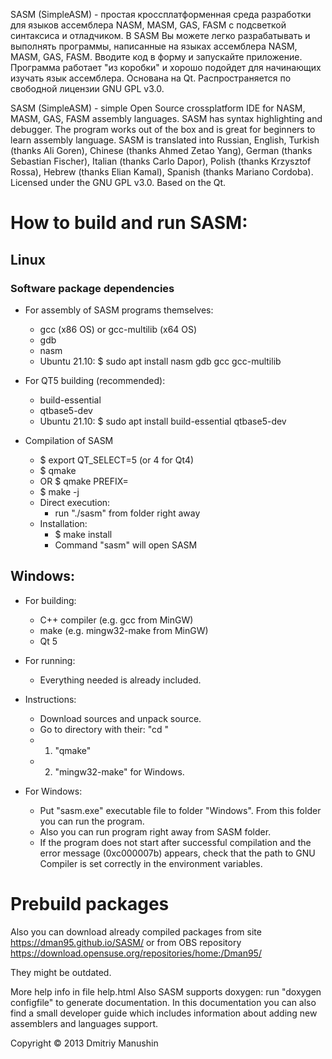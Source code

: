 SASM (SimpleASM) - простая кроссплатформенная среда разработки для языков ассемблера NASM, MASM, GAS, FASM с подсветкой синтаксиса и отладчиком. В SASM Вы можете легко разрабатывать и выполнять программы, написанные на языках ассемблера NASM, MASM, GAS, FASM. Вводите код в форму и запускайте приложение. Программа работает "из коробки" и хорошо подойдет для начинающих изучать язык ассемблера.
Основана на Qt. Распространяется по свободной лицензии GNU GPL v3.0.

SASM (SimpleASM) - simple Open Source crossplatform IDE for NASM, MASM, GAS, FASM assembly languages.
SASM has syntax highlighting and debugger. The program works out of the box and is great for beginners to learn assembly language. SASM is translated into Russian, English, Turkish (thanks Ali Goren), Chinese (thanks Ahmed Zetao Yang), German (thanks Sebastian Fischer), Italian (thanks Carlo Dapor), Polish (thanks Krzysztof Rossa), Hebrew (thanks Elian Kamal), Spanish (thanks Mariano Cordoba).
Licensed under the GNU GPL v3.0. Based on the Qt.



# How to build and run SASM:


## Linux

### Software package dependencies

  * For assembly of SASM programs themselves:
    * gcc (x86 OS) or gcc-multilib (x64 OS)
    * gdb
    * nasm
    * Ubuntu 21.10: $ sudo apt install nasm gdb gcc gcc-multilib

  * For QT5 building (recommended):
    * build-essential
    * qtbase5-dev
    * Ubuntu 21.10: $ sudo apt install build-essential qtbase5-dev

  * Compilation of SASM
    * $ export QT_SELECT=5 (or 4 for Qt4)
    * $ qmake
    * OR $ qmake PREFIX=<path>
    * $ make -j
    * Direct execution:
      * run "./sasm" from folder right away
    * Installation:
      * $ make install
      * Command "sasm" will open SASM



## Windows:

  * For building:
    * C++ compiler (e.g. gcc from MinGW)
    * make (e.g. mingw32-make from MinGW)
    * Qt 5

  * For running:
    * Everything needed is already included.

  * Instructions:
    * Download sources and unpack source.
    * Go to directory with their: "cd <path>"
    * 1) "qmake"
    * 2) "mingw32-make" for Windows.

  * For Windows:
    * Put "sasm.exe" executable file to folder "Windows". From this folder you can run the program.
    * Also you can run program right away from SASM folder.
    * If the program does not start after successful compilation and the error message (0xc000007b) appears, check that the path to GNU Compiler is set correctly in the environment variables.   




# Prebuild packages

Also you can download already compiled packages 
from site https://dman95.github.io/SASM/ or 
from OBS repository https://download.opensuse.org/repositories/home:/Dman95/

They might be outdated.

More help info in file help.html
Also SASM supports doxygen: run "doxygen configfile" to generate documentation. In this documentation you can also find a small developer guide which includes information about adding new assemblers and languages support.

Copyright © 2013 Dmitriy Manushin
